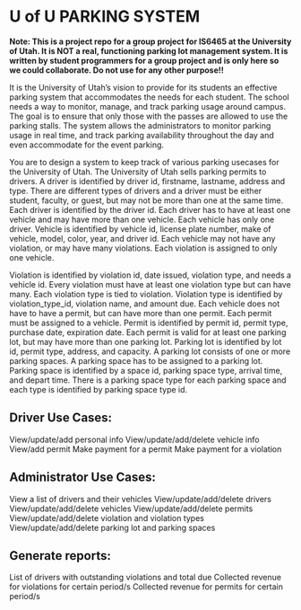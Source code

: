 # U of U PARKING SYSTEM

**Note:  This is a project repo for a group project for IS6465 at the University of Utah.  It is NOT a real, functioning parking lot management system.  It is written by student programmers for a group project and is only here so we could collaborate.  Do not use for any other purpose!!**

It is the University of Utah’s vision to provide for its students an effective parking system that accommodates the needs for each student. The school needs a way to monitor, manage, and track parking usage around campus. The goal is to ensure that only those with the passes are allowed to use the parking stalls. The system allows the administrators to monitor parking usage in real time, and track parking availability throughout the day and even accommodate for the event parking. 

You are to design a system to keep track of various parking usecases for the University of Utah. The University of Utah sells parking permits to drivers. A driver is identified by driver id, firstname, lastname, address and type. There are different types of drivers and a driver must be either student, faculty, or guest, but may not be more than one at the same time. Each driver is identified by the driver id. Each driver has to have at least one vehicle and may have more than one vehicle. Each vehicle has only one driver. Vehicle is identified by vehicle id, license plate number, make of vehicle, model, color, year, and driver id. Each vehicle may not have any violation, or may have many violations. Each violation is assigned to only one vehicle. 

Violation is identified by violation id, date issued, violation type, and needs a vehicle id. Every violation must have at least one violation type but can have many. Each violation type is tied to violation. Violation type is identified by violation_type_id, violation name, and amount due. Each vehicle does not have to have a permit, but can have more than one permit. Each permit must be assigned to a vehicle. Permit is identified by permit id, permit type, purchase date, expiration date. Each permit is valid for at least one parking lot, but may have more than one parking lot. Parking lot is identified by lot id, permit type, address, and capacity. A parking lot consists of one or more parking spaces. A parking space has to be assigned to a parking lot. Parking space is identified by a space id, parking space type, arrival time, and depart time. There is a parking space type for each parking space and each type is identified by parking space type id.

## Driver Use Cases:

View/update/add personal info
View/update/add/delete vehicle info
View/add permit
Make payment for a permit
Make payment for a violation

## Administrator Use Cases:

View a list of drivers and their vehicles
View/update/add/delete drivers
View/update/add/delete vehicles
View/update/add/delete permits
View/update/add/delete violation and violation types
View/update/add/delete parking lot and parking spaces

## Generate reports:

List of drivers with outstanding violations and total due
Collected revenue for violations for certain period/s
Collected revenue for permits for certain period/s
